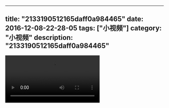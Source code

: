 
---
title: "2133190512165daff0a984465"
date: 2016-12-08-22-28-05
tags: ["小视频"]
category: "小视频"
description: "2133190512165daff0a984465"
---
<video src="http://ohtsqip0g.bkt.clouddn.com/2133190512165daff0a984465.mp4" controls="controls"></video>
